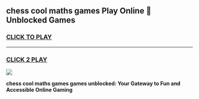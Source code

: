 
## chess cool maths games Play Online 👋 Unblocked Games
<h3>
<a href="https://news.freeplayer.one?title=chess_cool_maths_games&ref=17CMG">CLICK TO PLAY</a></h3>
<hr>

<h3>
<a href="https://news.freeplayer.one?title=chess_cool_maths_games&ref=17CMG">CLICK 2 PLAY</a>
  
</h3>

<a href="https://news.freeplayer.one?title=chess_cool_maths_games&ref=17CMG/"><img src="https://clearcache.store/games.png"></a>


**chess cool maths games games unblocked: Your Gateway to Fun and Accessible Online Gaming**

